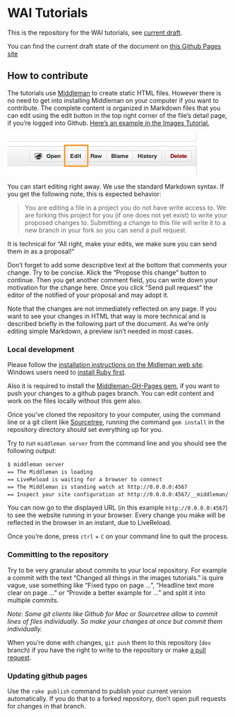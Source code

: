 # WAI Tutorials

This is the repository for the WAI tutorials, see [current draft][LivePage].

You can find the current draft state of the document on [this Github Pages site][GHPage]

## How to contribute

The tutorials use [Middleman][] to create static HTML files. However there is no need to get into installing Middleman on your computer if you want to contribute. The complete content is organized in Markdown files that you can edit using the edit button in the top right corner of the file’s detail page, if you’re logged into Github. [Here’s an example in the Images Tutorial.][exmpImg]

![showing the toolbar, edit button marked.](_editbutton.png)

You can start editing right away. We use the standard Markdown syntax. If you get the following note, this is expected behavior:

> You are editing a file in a project you do not have write access to. We are forking this project for you (if one does not yet exist) to write your proposed changes to. Submitting a change to this file will write it to a new branch in your fork so you can send a pull request.

It is technical for “All right, make your edits, we make sure you can send them in as a proposal!” 

Don’t forget to add some descriptive text at the bottom that comments your change. Try to be concise. Klick the “Propose this change” button to continue. Then you get another comment field, you can write down your motivation for the change here. Once you click “Send pull request” the editor of the notified of your proposal and may adopt it.

Note that the changes are not immediately reflected on any page. If you want to see your changes in HTML that way is more technical and is described briefly in the following part of the document. As we’re only editing simple Markdown, a preview isn’t needed in most cases.

### Local development

Please follow the [installation instructions on the Midleman web site][MMInst]. Windows users need to [install Ruby first][WinRuby].

Also it is required to install the [Middleman-GH-Pages gem][MMGHP], if you want to push your changes to a github pages branch. You can edit content and work on the files locally without this gem also.


Once you’ve cloned the repository to your computer, using the command line or a git client like [Sourcetree][], running the command `gem install` in the repository directory _should_ set everything up for you.

Try to run `middleman server` from the command line and you should see the following output:

```bash
$ middleman server
== The Middleman is loading
== LiveReload is waiting for a browser to connect
== The Middleman is standing watch at http://0.0.0.0:4567
== Inspect your site configuration at http://0.0.0.0:4567/__middleman/
```

You can now go to the displayed URL (in this example `http://0.0.0.0:4567`) to see the website running in your browser. Every change you make will be reflected in the browser in an instant, due to LiveReload.

Once you’re done, press `ctrl` + `C` on your command line to quit the process.

### Committing to the repository

Try to be very granular about commits to your local repository. For example a commit with the text “Changed all things in the images tutorials.” is quire vague, use something like “Fixed typo on page …”, “Headline text more clear on page …” or “Provide a better example for …” and split it into multiple commits.

_Note: Some git clients like Github for Mac or Sourcetree allow to commit lines of files individually. So make your changes at once but commit them individually._

When you’re done with changes, `git push` them to this repository (`dev` branch) if you have the right to write to the repository or make [a pull request][pullreq].

### Updating github pages

Use the `rake publish` command to publish your current version automatically. If you do that to a forked repository, don’t open pull requests for changes in that branch.

[LivePage]:http://www.w3.org/WAI/tutorials/
[GHPage]:http://w3c.github.io/wai-tutorials/
[Middleman]:http://middlemanapp.com/
[MMInst]:http://middlemanapp.com/basics/getting-started/
[WinRuby]:http://rubyinstaller.org/
[MMGHP]:https://github.com/neo/middleman-gh-pages
[Sourcetree]:http://www.sourcetreeapp.com/
[pullreq]:https://help.github.com/articles/using-pull-requests
[exmpIMG]:https://github.com/w3c/wai-tutorials/blob/master/source/images/informative.html.md.erb
